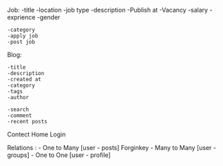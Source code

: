 Job: 
    -title
    -location
    -job type
    -description
    -Publish at
    -Vacancy
    -salary
    -exprience
    -gender

    -category
    -apply job
    -post job


Blog:

    -title
    -description
    -created at
    -category
    -tags
    -author

    -search
    -comment
    -recent posts

Contect
Home
Login



Relations :
    - One to Many [user - posts]  Forginkey
    - Many to Many [user - groups]
    - One to One [user - profile]

